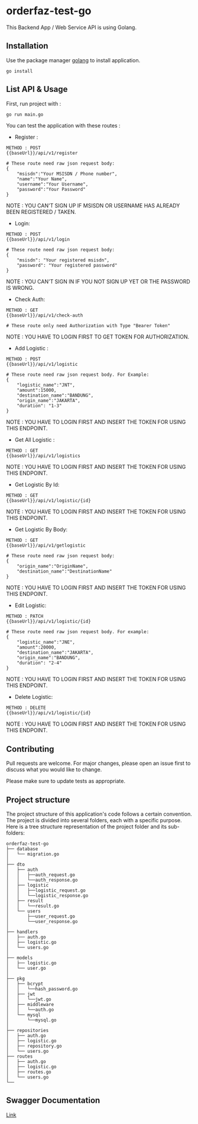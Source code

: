 # orderfaz-test-go
This Backend App / Web Service API is using Golang.

## Installation

Use the package manager [golang](https://go.dev/) to install application.
```
go install
```

## List API & Usage
First, run project with :
```bash
go run main.go
```
You can test the application with these routes :
- Register :
```
METHOD : POST
{{baseUrl}}/api/v1/register

# These route need raw json request body:
{
    "msisdn":"Your MSISDN / Phone number",
    "name":"Your Name",
    "username":"Your Username",
    "password":"Your Password"
}
```
NOTE : YOU CAN'T SIGN UP IF MSISDN OR USERNAME HAS ALREADY BEEN REGISTERED / TAKEN.

- Login:
```
METHOD : POST
{{baseUrl}}/api/v1/login

# These route need raw json request body:
{
    "msisdn": "Your registered msisdn",
    "password": "Your registered password"
}
```
NOTE : YOU CAN'T SIGN IN IF YOU NOT SIGN UP YET OR THE PASSWORD IS WRONG.
- Check Auth:
```
METHOD : GET
{{baseUrl}}/api/v1/check-auth

# These route only need Authorization with Type "Bearer Token"
```
NOTE : YOU HAVE TO LOGIN FIRST TO GET TOKEN FOR AUTHORIZATION.

- Add Logistic :
```
METHOD : POST
{{baseUrl}}/api/v1/logistic

# These route need raw json request body. For Example:
{
    "logistic_name":"JNT",
    "amount":15000,
    "destination_name":"BANDUNG",
    "origin_name":"JAKARTA",
    "duration": "1-3"
}
```
NOTE : YOU HAVE TO LOGIN FIRST AND INSERT THE TOKEN FOR USING THIS ENDPOINT.

- Get All Logistic :
```
METHOD : GET
{{baseUrl}}/api/v1/logistics
```
NOTE : YOU HAVE TO LOGIN FIRST AND INSERT THE TOKEN FOR USING THIS ENDPOINT.
- Get Logistic By Id:
```
METHOD : GET
{{baseUrl}}/api/v1/logistic/{id}
```
NOTE : YOU HAVE TO LOGIN FIRST AND INSERT THE TOKEN FOR USING THIS ENDPOINT.
- Get Logistic By Body:
```
METHOD : GET
{{baseUrl}}/api/v1/getlogistic

# These route need raw json request body:
{
    "origin_name":"OriginName",
    "destination_name":"DestinationName"
}
```
NOTE : YOU HAVE TO LOGIN FIRST AND INSERT THE TOKEN FOR USING THIS ENDPOINT.
- Edit Logistic:
```
METHOD : PATCH
{{baseUrl}}/api/v1/logistic/{id}

# These route need raw json request body. For example:
{
    "logistic_name":"JNE",
    "amount":20000,
    "destination_name":"JAKARTA",
    "origin_name":"BANDUNG",
    "duration": "2-4"
}
```
NOTE : YOU HAVE TO LOGIN FIRST AND INSERT THE TOKEN FOR USING THIS ENDPOINT.
- Delete Logistic:
```
METHOD : DELETE
{{baseUrl}}/api/v1/logistic/{id}
```
NOTE : YOU HAVE TO LOGIN FIRST AND INSERT THE TOKEN FOR USING THIS ENDPOINT.
## Contributing

Pull requests are welcome. For major changes, please open an issue first
to discuss what you would like to change.

Please make sure to update tests as appropriate.

## Project structure

The project structure of this application's code follows a certain convention. The project is divided into several folders, each with a specific purpose. Here is a tree structure representation of the project folder and its sub-folders:

```
orderfaz-test-go
├── database
│   └── migration.go
│
├── dto
│   ├── auth
│   │   ├──auth_request.go
│   │   └──auth_response.go
│   ├── logistic
│   │   ├──logistic_request.go
│   │   └──logistic_response.go
│   ├── result
│   │   └──result.go
│   └── users
│       ├──user_request.go
│       └──user_response.go
│
├── handlers
│   ├── auth.go
│   ├── logistic.go
│   └── users.go
│
├── models
│   ├── logistic.go
│   └── user.go
│
├── pkg
│   ├── bcrypt
│   │   └──hash_password.go
│   ├── jwt
│   │   └──jwt.go
│   ├── middleware
│   │   └──auth.go
│   └── mysql
│       └──mysql.go
│
├── repositories
│   ├── auth.go
│   ├── logistic.go
│   ├── repository.go
│   └── users.go
├── routes
│   ├── auth.go
│   ├── logistic.go
│   ├── routes.go
│   └── users.go
└──

```


## Swagger Documentation

[Link](https://app.swaggerhub.com/apis-docs/aditya-rizki/orderfaz-test_go/1.0.0#/)